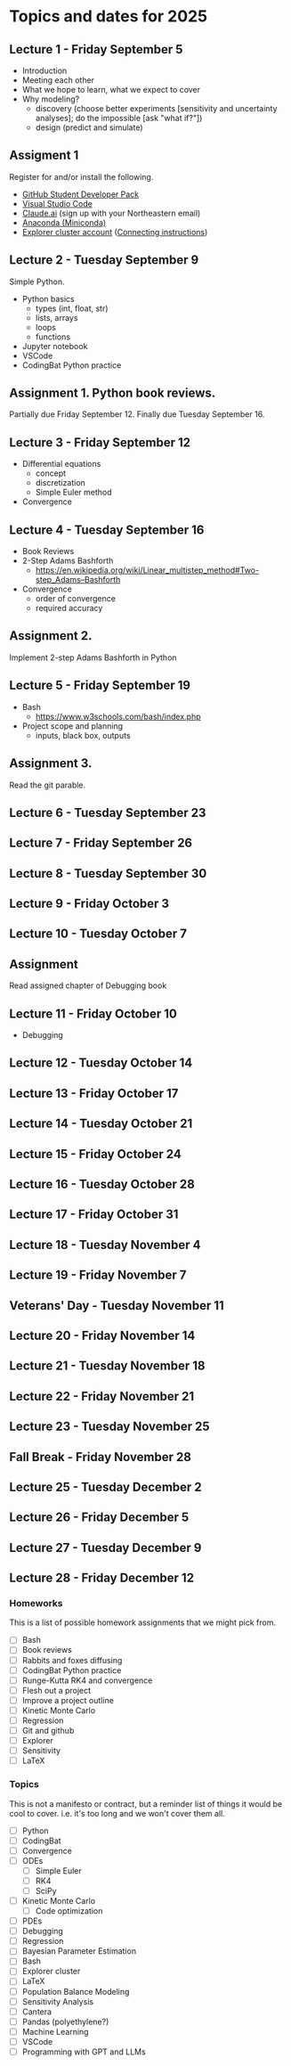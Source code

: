 # Topics and dates for 2025

## Lecture 1 - Friday September 5
* Introduction
* Meeting each other
* What we hope to learn, what we expect to cover
* Why modeling?
  - discovery (choose better experiments [sensitivity and uncertainty analyses]; do the impossible [ask "what if?"])
  - design (predict and simulate)

## Assigment 1
Register for and/or install the following.
* [GitHub Student Developer Pack](https://education.github.com/pack)
* [Visual Studio Code](https://code.visualstudio.com/)
* [Claude.ai](https://claude.ai/) (sign up with your Northeastern email)
* [Anaconda (Miniconda)](https://docs.conda.io/en/latest/miniconda.html)
* [Explorer cluster account](https://rc.northeastern.edu/support/training/) ([Connecting instructions](https://rc-docs.northeastern.edu/en/explorer-main/connectingtocluster/index.html))

## Lecture 2 - Tuesday September 9

Simple Python.
* Python basics
  - types (int, float, str)
  - lists, arrays
  - loops
  - functions
* Jupyter notebook
* VSCode
* CodingBat Python practice

## Assignment 1. Python book reviews.
Partially due Friday September 12.
Finally due Tuesday September 16.

## Lecture 3 - Friday September 12
* Differential equations
  - concept
  - discretization
  - Simple Euler method
* Convergence

## Lecture 4 - Tuesday September 16
* Book Reviews
* 2-Step Adams Bashforth
  - https://en.wikipedia.org/wiki/Linear_multistep_method#Two-step_Adams–Bashforth
* Convergence
  - order of convergence
  - required accuracy

## Assignment 2.
Implement 2-step Adams Bashforth in Python

## Lecture 5 - Friday September 19
* Bash
  - https://www.w3schools.com/bash/index.php
* Project scope and planning
  - inputs, black box, outputs

## Assignment 3.
Read the git parable.


## Lecture 6 - Tuesday September 23
## Lecture 7 - Friday September 26
## Lecture 8 - Tuesday September 30
## Lecture 9 - Friday October 3
## Lecture 10 - Tuesday October 7

## Assignment
Read assigned chapter of Debugging book

## Lecture 11 - Friday October 10
* Debugging

## Lecture 12 - Tuesday October 14
## Lecture 13 - Friday October 17
## Lecture 14 - Tuesday October 21
## Lecture 15 - Friday October 24
## Lecture 16 - Tuesday October 28
## Lecture 17 - Friday October 31
## Lecture 18 - Tuesday November 4
## Lecture 19 - Friday November 7
## Veterans' Day - Tuesday November 11
## Lecture 20 - Friday November 14
## Lecture 21 - Tuesday November 18
## Lecture 22 - Friday November 21
## Lecture 23 - Tuesday November 25
## Fall Break - Friday November 28
## Lecture 25 - Tuesday December 2
## Lecture 26 - Friday December 5
## Lecture 27 - Tuesday December 9
## Lecture 28 - Friday December 12



### Homeworks
This is a list of possible homework assignments that we might pick from.

- [ ] Bash
- [ ] Book reviews
- [ ] Rabbits and foxes diffusing
- [ ] CodingBat Python practice
- [ ] Runge-Kutta RK4 and convergence
- [ ] Flesh out a project
- [ ] Improve a project outline
- [ ] Kinetic Monte Carlo
- [ ] Regression
- [ ] Git and github
- [ ] Explorer
- [ ] Sensitivity
- [ ] LaTeX

### Topics
This is not a manifesto or contract, but a reminder list of things it would be cool to cover. i.e. it's too long and we won't cover them all.

- [ ] Python
- [ ] CodingBat
- [ ] Convergence
- [ ] ODEs
  - [ ] Simple Euler
  - [ ] RK4
  - [ ] SciPy
- [ ] Kinetic Monte Carlo
  - [ ] Code optimization
- [ ] PDEs
- [ ] Debugging
- [ ] Regression
- [ ] Bayesian Parameter Estimation
- [ ] Bash
- [ ] Explorer cluster
- [ ] LaTeX
- [ ] Population Balance Modeling
- [ ] Sensitivity Analysis
- [ ] Cantera
- [ ] Pandas (polyethylene?)
- [ ] Machine Learning
- [ ] VSCode
- [ ] Programming with GPT and LLMs
